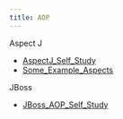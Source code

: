 ```yaml
---
title: AOP
---
```


Aspect J
* [AspectJ_Self_Study](AspectJ_Self_Study)
* [Some_Example_Aspects](Some_Example_Aspects)

JBoss
* [JBoss_AOP_Self_Study](JBoss_AOP_Self_Study)
